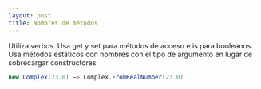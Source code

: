 ```yaml
---
layout: post
title: Nombres de métodos
---
```


Utiliza verbos. <!--more-->
Usa get y set para métodos de acceso e is para booleanos. Usa métodos estáticos con nombres con el tipo de argumento en lugar de sobrecargar constructores

```csharp
new Complex(23.0) –> Complex.FromRealNumber(23.0)
```
